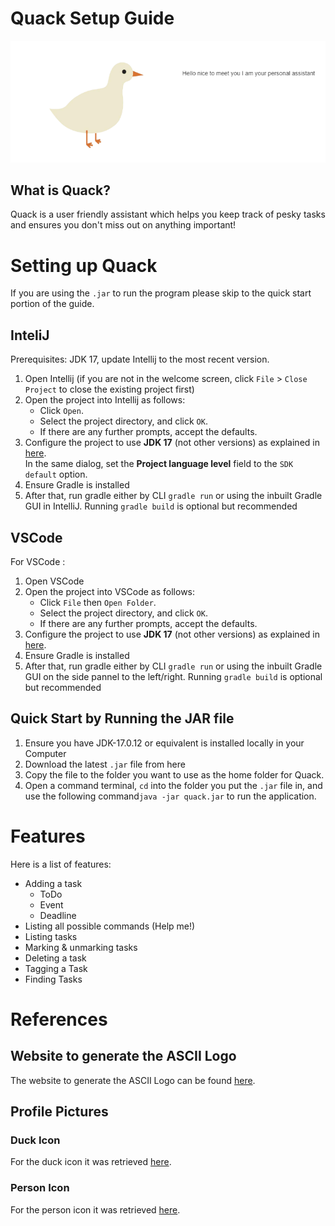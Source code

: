 # Quack Setup Guide

![Greeting](/docs/Greeting.png)

## What is Quack?

   Quack is a user friendly assistant which helps you keep track of pesky tasks and ensures you don't miss out on anything important!

# Setting up Quack


If you are using the `.jar` to run the program please skip to the quick start portion of the guide.

## InteliJ
   Prerequisites: JDK 17, update Intellij to the most recent version.

   1. Open Intellij (if you are not in the welcome screen, click `File` > `Close Project` to close the existing project first)
   2. Open the project into Intellij as follows:
      - Click `Open`.
      - Select the project directory, and click `OK`.
      - If there are any further prompts, accept the defaults.
   3. Configure the project to use **JDK 17** (not other versions) as explained in [here](https://www.jetbrains.com/help/idea/sdk.html#set-up-jdk).<br>
      In the same dialog, set the **Project language level** field to the `SDK default` option.
   4. Ensure Gradle is installed
   5. After that, run gradle either by CLI `gradle run` or using the inbuilt Gradle GUI in IntelliJ. Running `gradle build` is optional but recommended

## VSCode
   For VSCode :
   1. Open VSCode
   2. Open the project into VSCode as follows:
      - Click `File` then `Open Folder`.
      - Select the project directory, and click `OK`.
      - If there are any further prompts, accept the defaults.
   3. Configure the project to use **JDK 17** (not other versions) as explained in [here](https://www.jetbrains.com/help/idea/sdk.html#set-up-jdk).<br>
   4. Ensure Gradle is installed
   5. After that, run gradle either by CLI `gradle run` or using the inbuilt Gradle GUI on the side pannel to the left/right. Running `gradle build` is optional but recommended

## Quick Start by Running the JAR file

   1) Ensure you have JDK-17.0.12 or equivalent is installed locally in your Computer
   2) Download the latest `.jar` file from here
   3) Copy the file to the folder you want to use as the home folder for Quack.
   4) Open a command terminal, `cd` into the folder you put the `.jar` file in, and use the following command`java -jar quack.jar` to run the application.

# Features

Here is a list of features:

* Adding a task
   - ToDo
   - Event
   - Deadline
* Listing all possible commands (Help me!)
* Listing tasks
* Marking & unmarking tasks
* Deleting a task
* Tagging a Task
* Finding Tasks

# References


## Website to generate the ASCII Logo
The website to generate the ASCII Logo can be found [here]((https://www.google.com/url?sa=t&rct=j&q=&esrc=s&source=web&cd=&cad=rja&uact=8&ved=2ahUKEwjNkMjnx_6HAxVN6zgGHSk9NLYQFnoECBwQAQ&url=https%3A%2F%2Fpatorjk.com%2Fsoftware%2Ftaag%2F&usg=AOvVaw1rmNDfu2i-RQ4_TslxEwcR&opi=89978449)).

## Profile Pictures

### Duck Icon

For the duck icon it was retrieved [here](https://www.vecteezy.com/vector-art/25668392-simple-and-adorable-flat-colored-white-duck-illustration).

### Person Icon

For the person icon it was retrieved [here](https://www.flaticon.com/free-icon/man_4140061).